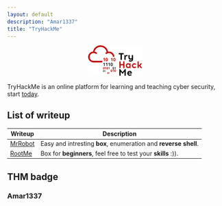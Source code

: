 ```yaml
---
layout: default
description: "Amar1337"
title: "TryHackMe"
---
```



<center><img alt="logo" src="https://raw.githubusercontent.com/DesKel/DesKel.github.io/master/assets/images/THM/logo.png" width="25%" /></center>


TryHackMe is an online platform for learning and teaching cyber security, start <a href="https://tryhackme.com">today</a>.

## List of writeup

Writeup | Description |
--------|-------------|
[MrRobot](/boxes/mr-robot-thm.md) | Easy and intresting **box**, enumeration and **reverse shell**.
[RootMe](/boxes/rootme-thm.md) | Box for **beginners**, feel free to test your **skills** :)).

## THM badge

<script src="https://tryhackme.com/badge/629802"></script>

<h3>Amar1337</h3>
<a href="https://github.com/amar-1337"><i class="fab fa-github fa-2x"></i></a>
<a href="mailto:fromdarkside1337@protonmail.com"><i class="fas fa-envelope fa-2x"></i></a>
